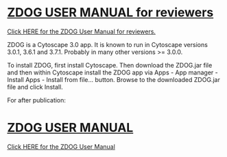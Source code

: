 # [ZDOG USER MANUAL for reviewers](../master/ZDOG_USER_MANUAL_for_reviewers.pdf)

[Click HERE for the ZDOG User Manual for reviewers.](../master/ZDOG_USER_MANUAL_for_reviewers.pdf)


ZDOG is a Cytoscape 3.0 app. It is known to run in Cytoscape versions 3.0.1, 3.6.1 and 3.7.1. Probably in many other versions >= 3.0.0.

To install ZDOG, first install Cytoscape. Then download the ZDOG.jar file and then within Cytoscape install the ZDOG app via Apps - App manager - Install Apps - Install from file... button. Browse to the downloaded ZDOG.jar file and click Install.


For after publication:

# [ZDOG USER MANUAL](../master/ZDOG_USER_MANUAL.pdf)

[Click HERE for the ZDOG User Manual](../master/ZDOG_USER_MANUAL.pdf)






